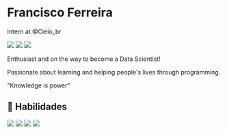 # Francisco Ferreira

Intern at @Cielo_br

<img src="https://img.shields.io/badge/Microsoft_Outlook-0078D4?style=for-the-badge&logo=microsoft-outlook&logoColor=white"/> <img src="https://img.shields.io/badge/LinkedIn-0077B5?style=for-the-badge&logo=linkedin&logoColor=white"/> <img src="https://img.shields.io/badge/Instagram-E4405F?style=for-the-badge&logo=instagram&logoColor=white"/>

Enthusiast and on the way to become a Data Scientist!

Passionate about learning and helping people's lives through programming. 

"Knowledge is power"

## 📌 Habilidades
<img src="https://img.shields.io/badge/Python-14354C?style=for-the-badge&logo=python&logoColor=white"/> <img src="https://img.shields.io/badge/Microsoft_Excel-217346?style=for-the-badge&logo=microsoft-excel&logoColor=white"/> <img src="https://img.shields.io/badge/SAP-0FAAFF?style=for-the-badge&logo=sap&logoColor=white"/> <img src="https://img.shields.io/badge/Power_BI-F2C811?style=for-the-badge&logo=Power-bi&logoColor=white"/>
